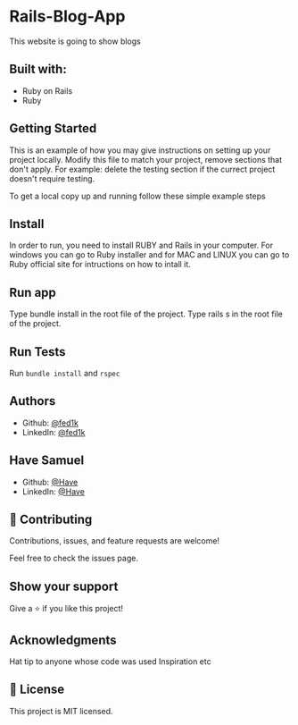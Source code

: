 # Rails-Blog-App
This website is going to show blogs

## Built with:
 * Ruby on Rails
 * Ruby
## Getting Started
This is an example of how you may give instructions on setting up your project locally. Modify this file to match your project, remove sections that don't apply. For example: delete the testing section if the currect project doesn't require testing.

To get a local copy up and running follow these simple example steps

## Install
In order to run, you need to install RUBY and Rails in your computer. For windows you can go to Ruby installer and for MAC and LINUX you can go to Ruby official site for intructions on how to intall it.


## Run app
Type bundle install in the root file of the project.
Type rails s in the root file of the project.

## Run Tests
Run `bundle install` and `rspec`

## Authors

 * Github: [@fed1k](https://github.com/fed1k)
 * LinkedIn: [@fed1k](https://www.linkedin.com/in/firdavs-allamurotov/)
  ## Have Samuel
 * Github: [@Have](https://github.com/Have-Samuel)
 * LinkedIn: [@Have](https://www.linkedin.com/in/have-samuel/)

## 🤝 Contributing
Contributions, issues, and feature requests are welcome!

Feel free to check the issues page.

## Show your support
Give a ⭐️ if you like this project!

## Acknowledgments
Hat tip to anyone whose code was used
Inspiration
etc
## 📝 License
This project is MIT licensed.
